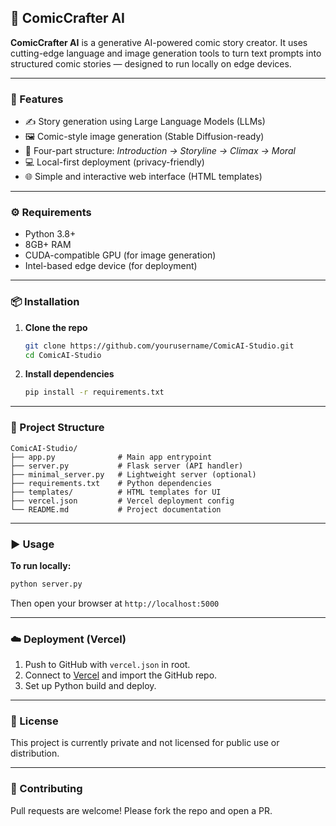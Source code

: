 ## 🎨 ComicCrafter AI

**ComicCrafter AI** is a generative AI-powered comic story creator. It uses cutting-edge language and image generation tools to turn text prompts into structured comic stories — designed to run locally on edge devices.

---

### 🚀 Features

* ✍️ Story generation using Large Language Models (LLMs)
* 🖼️ Comic-style image generation (Stable Diffusion-ready)
* 🧠 Four-part structure: *Introduction → Storyline → Climax → Moral*
* 💻 Local-first deployment (privacy-friendly)
* 🌐 Simple and interactive web interface (HTML templates)

---

### ⚙️ Requirements

* Python 3.8+
* 8GB+ RAM
* CUDA-compatible GPU (for image generation)
* Intel-based edge device (for deployment)

---

### 📦 Installation

1. **Clone the repo**

   ```bash
   git clone https://github.com/yourusername/ComicAI-Studio.git
   cd ComicAI-Studio
   ```

2. **Install dependencies**

   ```bash
   pip install -r requirements.txt
   ```

---

### 📂 Project Structure

```
ComicAI-Studio/
├── app.py              # Main app entrypoint
├── server.py           # Flask server (API handler)
├── minimal_server.py   # Lightweight server (optional)
├── requirements.txt    # Python dependencies
├── templates/          # HTML templates for UI
├── vercel.json         # Vercel deployment config
└── README.md           # Project documentation
```

---

### ▶️ Usage

**To run locally:**

```bash
python server.py
```

Then open your browser at `http://localhost:5000`

---

### ☁️ Deployment (Vercel)

1. Push to GitHub with `vercel.json` in root.
2. Connect to [Vercel](https://vercel.com/) and import the GitHub repo.
3. Set up Python build and deploy.

---

### 📖 License

This project is currently private and not licensed for public use or distribution.

---

### 🤝 Contributing

Pull requests are welcome! Please fork the repo and open a PR.
